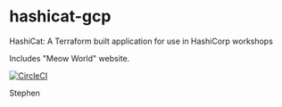 # hashicat-gcp
HashiCat: A Terraform built application for use in HashiCorp workshops

Includes "Meow World" website.

[![CircleCI](https://circleci.com/gh/hashicorp/hashicat-gcp.svg?style=svg)](https://circleci.com/gh/hashicorp/hashicat-gcp)

Stephen